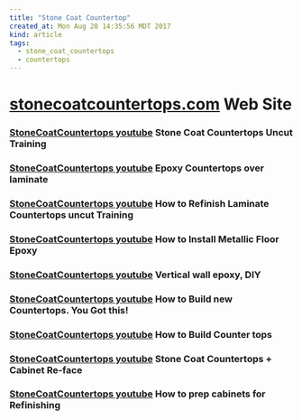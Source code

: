 ```yaml
---
title: "Stone Coat Countertop"
created_at: Mon Aug 28 14:35:56 MDT 2017
kind: article
tags:
  - stone_coat_countertops
  - countertops
---
```


<h1>
  <a href="http://www.stonecoatcountertops.com/" target="_blank">stonecoatcountertops.com</a>
  Web Site
</h1>

<h3>
  <a href="https://www.youtube.com/watch?v=yv1tgMSWvmg" target="_blank">StoneCoatCountertops youtube</a>
  Stone Coat Countertops Uncut Training 
</h3>

<h3>
  <a href="https://www.youtube.com/watch?v=sSWDiKKSxok" target="_blank">StoneCoatCountertops youtube</a>
  Epoxy Countertops over laminate
</h3>

<h3>
  <a href="https://www.youtube.com/watch?v=74xsrcHaFBE" target="_blank">StoneCoatCountertops youtube</a>
  How to Refinish Laminate Countertops uncut Training
</h3>

<h3>
  <a href="https://www.youtube.com/watch?v=D7VyJmJV9tY" target="_blank">StoneCoatCountertops youtube</a>
  How to Install Metallic Floor Epoxy
</h3>

<h3>
  <a href="https://www.youtube.com/watch?v=zSsgE9xGFMY" target="_blank">StoneCoatCountertops youtube</a>
  Vertical wall epoxy, DIY
<h3>

<h3>
  <a href="https://www.youtube.com/watch?v=GPY8R-v0j2o" target="_blank">StoneCoatCountertops youtube</a>
  How to Build new Countertops. You Got this!
</h3>

<h3>
  <a href="https://www.youtube.com/watch?v=OCLIoLPl4XU" target="_blank">StoneCoatCountertops youtube</a>
  How to Build Counter tops
</h3>

<h3>
  <a href="https://www.youtube.com/watch?v=bxqCjH-tVn4" target="_blank">StoneCoatCountertops youtube</a>
  Stone Coat Countertops + Cabinet Re-face
</h3>

<h3>
  <a href="https://www.youtube.com/watch?v=LE6FVAnfBTs" target="_blank">StoneCoatCountertops youtube</a>
  How to prep cabinets for Refinishing
<h3>

<!--
html boilerplate
<a href="" target="_blank"></a>
<a name=""></a>
<img src="" width="400px">
<ul>
  <li></li>
</ul>
<pre>
</pre>
<pre><code>
</code></pre>
<math xmlns='http://www.w3.org/1998/Math/MathML' display='block'>
</math>
-->
